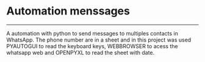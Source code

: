 <h1>Automation menssages</h1>
<hr>
<p>A automation with python to send messages to multiples contacts in WhatsApp. The phone number are in a sheet and in this project was used PYAUTOGUI to read the keyboard keys, WEBBROWSER  to acess the whatsapp web and OPENPYXL to read the sheet with date.</p>
